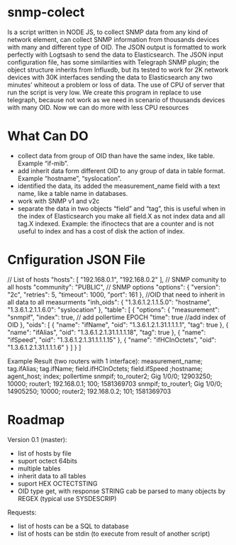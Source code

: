 # snmp-colect
Is a script written in NODE JS, to collect SNMP data from any kind of network element, can collect SNMP information from thousands devices with many and different type of OID.
The JSON output is formatted to work perfectly with Logtsash to send the data to Elasticsearch.
The JSON input configuration file, has some similarities with Telegraph SNMP plugin; the object structure inherits from Influxdb, but its tested to work for 2K network devices with 30K interfaces sending the data to Elasticsearch any two minutes’ whiteout a problem or loss of data.
The use of CPU of server that run the script is very low.
We create this program in replace to use telegraph, because not work as we need in scenario of thousands devices with many OID.
Now we can do more with less CPU resources

# What Can DO
- collect data from group of OID than have the same index, like table. Example “if-mib”. 
- add inherit data form different OID to any group of data in table format. Example “hostname”, “syslocation”.
- identified the data, its added the measurement_name field with a text name, like a table name in databases.
- work with SNMP v1 and v2c
- separate the data in two objects “field” and “tag”, this is useful when in the index of Elasticsearch you make all field.X as not index data and all tag.X indexed.
Example: the ifinoctecs that are a counter and is not useful to index and has a cost of disk the action of index.

# Cnfiguration JSON File
// List of hosts
"hosts": [ "192.168.0.1", "192.168.0.2" ],
// SNMP comunity to all hosts
  "community": "PUBLIC",
// SNMP options
  "options": {
    "version": "2c",
    "retries": 5,
    "timeout": 1000,
    "port": 161
  },
  //OID that need to inherit in all data to all measurments 
  "inh_oids": {
    "1.3.6.1.2.1.1.5.0": "hostname",
    "1.3.6.1.2.1.1.6.0": "syslocation"
  },
  "table": [
    {
      "options": {
        "measurement": "snmpif",
        "index": true, // add pollertime EPOCH
        "time": true //add index of OID
      },
      "oids": [
        {
          "name": "ifName",
          "oid": "1.3.6.1.2.1.31.1.1.1.1",
          "tag": true
        },
        {
          "name": "ifAlias",
          "oid": "1.3.6.1.2.1.31.1.1.1.18",
          "tag": true
        },
        {
          "name": "ifSpeed",
          "oid": "1.3.6.1.2.1.31.1.1.1.15"
        },
        {
          "name": "ifHCInOctets",
          "oid": "1.3.6.1.2.1.31.1.1.1.6"
        }
       ]
     }
   ]

Example Result (two routers with 1 interface):
measurement_name; tag.ifAlias; tag.ifName; field.ifHCInOctets; field.ifSpeed ;hostname; agent_host; index; pollertime
snmpif; to_router2; Gig 1/0/0; 12903250; 10000; router1; 192.168.0.1; 100; 1581369703
snmpif; to_router1; Gig 1/0/0; 14905250; 10000; router2; 192.168.0.2; 101; 1581369703

# Roadmap

Version 0.1 (master):
- list of hosts by file
- suport octect 64bits
- multiple tables
- inherit data to all tables
- suport HEX OCTECTSTING
- OID type get, with response STRING cab be parsed to many objects by REGEX (typical use SYSDESCRIP)

Requests:
- list of hosts can be a SQL to database
- list of hosts can be stdin (to execute from result of another script)
